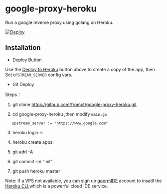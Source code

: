 # google-proxy-heroku

Run a google reverse proxy using golang on Heroku.

[![Deploy](https://www.herokucdn.com/deploy/button.png)](https://heroku.com/deploy)

## Installation 
-  Deploy Button

Use the [Deploy to Heroku](https://heroku.com/deploy) button above to create a
copy of the app, then Set `UPSTREAM_SERVER` config vars.

-  Git Deploy

Steps：

1. git clone https://github.com/fromxt/google-proxy-heroku.git

2. cd google-proxy-heroku ,then modify `main.go`
 ```
    upstream_server := "https://www.google.com"
```
3. heroku login -i

4. heroku create apps: <APP name>
  
5. git add -A

6. git commit -m "init"

7. git push heroku master

Note:
If a VPS not available, you can sign up [goormIDE](https://www.goorm.io/) account to insatll the [Heroku CLI](https://devcenter.heroku.com/articles/heroku-cli),which is a powerful cloud IDE service.  

